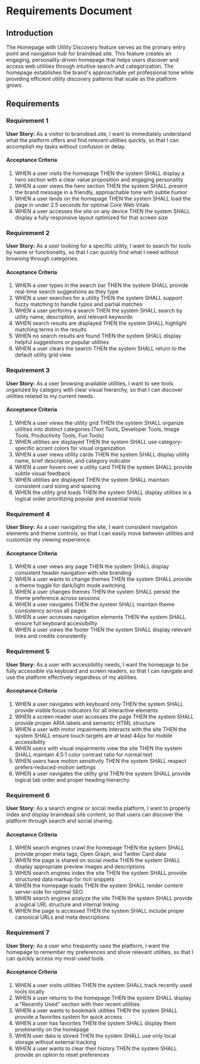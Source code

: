 # Requirements Document

## Introduction

The Homepage with Utility Discovery feature serves as the primary entry point and navigation hub for braindead.site. This feature creates an engaging, personality-driven homepage that helps users discover and access web utilities through intuitive search and categorization. The homepage establishes the brand's approachable yet professional tone while providing efficient utility discovery patterns that scale as the platform grows.

## Requirements

### Requirement 1

**User Story:** As a visitor to braindead.site, I want to immediately understand what the platform offers and find relevant utilities quickly, so that I can accomplish my tasks without confusion or delay.

#### Acceptance Criteria

1. WHEN a user visits the homepage THEN the system SHALL display a hero section with a clear value proposition and engaging personality
2. WHEN a user views the hero section THEN the system SHALL present the brand message in a friendly, approachable tone with subtle humor
3. WHEN a user lands on the homepage THEN the system SHALL load the page in under 2.5 seconds for optimal Core Web Vitals
4. WHEN a user accesses the site on any device THEN the system SHALL display a fully responsive layout optimized for that screen size

### Requirement 2

**User Story:** As a user looking for a specific utility, I want to search for tools by name or functionality, so that I can quickly find what I need without browsing through categories.

#### Acceptance Criteria

1. WHEN a user types in the search bar THEN the system SHALL provide real-time search suggestions as they type
2. WHEN a user searches for a utility THEN the system SHALL support fuzzy matching to handle typos and partial matches
3. WHEN a user performs a search THEN the system SHALL search by utility name, description, and relevant keywords
4. WHEN search results are displayed THEN the system SHALL highlight matching terms in the results
5. WHEN no search results are found THEN the system SHALL display helpful suggestions or popular utilities
6. WHEN a user clears the search THEN the system SHALL return to the default utility grid view

### Requirement 3

**User Story:** As a user browsing available utilities, I want to see tools organized by category with clear visual hierarchy, so that I can discover utilities related to my current needs.

#### Acceptance Criteria

1. WHEN a user views the utility grid THEN the system SHALL organize utilities into distinct categories (Text Tools, Developer Tools, Image Tools, Productivity Tools, Fun Tools)
2. WHEN utilities are displayed THEN the system SHALL use category-specific accent colors for visual organization
3. WHEN a user views utility cards THEN the system SHALL display utility name, brief description, and category indicator
4. WHEN a user hovers over a utility card THEN the system SHALL provide subtle visual feedback
5. WHEN utilities are displayed THEN the system SHALL maintain consistent card sizing and spacing
6. WHEN the utility grid loads THEN the system SHALL display utilities in a logical order prioritizing popular and essential tools

### Requirement 4

**User Story:** As a user navigating the site, I want consistent navigation elements and theme controls, so that I can easily move between utilities and customize my viewing experience.

#### Acceptance Criteria

1. WHEN a user views any page THEN the system SHALL display consistent header navigation with site branding
2. WHEN a user wants to change themes THEN the system SHALL provide a theme toggle for dark/light mode switching
3. WHEN a user changes themes THEN the system SHALL persist the theme preference across sessions
4. WHEN a user navigates THEN the system SHALL maintain theme consistency across all pages
5. WHEN a user accesses navigation elements THEN the system SHALL ensure full keyboard accessibility
6. WHEN a user views the footer THEN the system SHALL display relevant links and credits consistently

### Requirement 5

**User Story:** As a user with accessibility needs, I want the homepage to be fully accessible via keyboard and screen readers, so that I can navigate and use the platform effectively regardless of my abilities.

#### Acceptance Criteria

1. WHEN a user navigates with keyboard only THEN the system SHALL provide visible focus indicators for all interactive elements
2. WHEN a screen reader user accesses the page THEN the system SHALL provide proper ARIA labels and semantic HTML structure
3. WHEN a user with motor impairments interacts with the site THEN the system SHALL ensure touch targets are at least 44px for mobile accessibility
4. WHEN users with visual impairments view the site THEN the system SHALL maintain 4.5:1 color contrast ratio for normal text
5. WHEN users have motion sensitivity THEN the system SHALL respect prefers-reduced-motion settings
6. WHEN a user navigates the utility grid THEN the system SHALL provide logical tab order and proper heading hierarchy

### Requirement 6

**User Story:** As a search engine or social media platform, I want to properly index and display braindead.site content, so that users can discover the platform through search and social sharing.

#### Acceptance Criteria

1. WHEN search engines crawl the homepage THEN the system SHALL provide proper meta tags, Open Graph, and Twitter Card data
2. WHEN the page is shared on social media THEN the system SHALL display appropriate preview images and descriptions
3. WHEN search engines index the site THEN the system SHALL provide structured data markup for rich snippets
4. WHEN the homepage loads THEN the system SHALL render content server-side for optimal SEO
5. WHEN search engines analyze the site THEN the system SHALL provide a logical URL structure and internal linking
6. WHEN the page is accessed THEN the system SHALL include proper canonical URLs and meta descriptions

### Requirement 7

**User Story:** As a user who frequently uses the platform, I want the homepage to remember my preferences and show relevant utilities, so that I can quickly access my most-used tools.

#### Acceptance Criteria

1. WHEN a user visits utilities THEN the system SHALL track recently used tools locally
2. WHEN a user returns to the homepage THEN the system SHALL display a "Recently Used" section with their recent utilities
3. WHEN a user wants to bookmark utilities THEN the system SHALL provide a favorites system for quick access
4. WHEN a user has favorites THEN the system SHALL display them prominently on the homepage
5. WHEN user data is stored THEN the system SHALL use only local storage without external tracking
6. WHEN a user wants to clear their history THEN the system SHALL provide an option to reset preferences